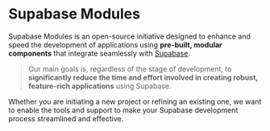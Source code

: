 # Supabase Modules

Supabase Modules is an open-source initiative designed to enhance and speed the development of applications using  **pre-built, modular components** that integrate seamlessly with [Supabase](https://supabase.com/).

> Our main goals is, regardless of the stage of development, to **significantly reduce the time and effort involved in creating robust, feature-rich applications** using Supabase.

Whether you are initiating a new project or refining an existing one, we want to enable the tools and support to make your Supabase development process streamlined and effective.